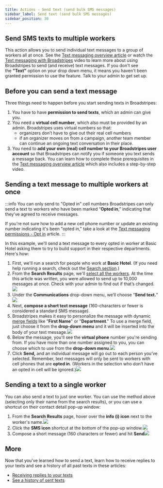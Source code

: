 ```yaml
---
title: Actions - Send text (send bulk SMS messages)
sidebar_label: Send text (send bulk SMS messages)
sidebar_position: 30
---
```


## Send SMS texts to multiple workers
This action allows you to send individual text messages to a group of workers all at once. See the [Text messaging overview article](https://help.broadstripes.com/videos/text-messaging-with-broadstripes-video/) or watch the [Text messaging with Broadstripes](https://help.broadstripes.com/help-articles/using-broadstripes/working-with-search-results/text-messaging-with-broadstripes/) video to learn more about using Broadstripes to send (and receive) text messages.
If you don't see the **"Text"** option on your drop down menu, it means you haven't been granted permission to use the feature. Talk to your admin to get set up.
## Before you can send a text message
Three things need to happen before you start sending texts in Broadstripes:
1. You have to have **permission to send texts**, which an admin can give you.
2. You need a **virtual cell number**, which also must be provided by an admin. Broadstripes uses virtual numbers so that:
    - organizers don’t have to give out their real cell numbers
    - if an organizer moves on from a campaign, another team member can continue an ongoing text conversation in their place.
3. You need to **add your own (real) cell number to your Broadstripes user account** so that Broadstripes can notify you if someone you text sends a message back.
You can learn how to complete these prerequisites in the [Text messaging overview article](https://help.broadstripes.com/help-articles/using-broadstripes/messaging/text-messaging/) which also includes a step-by-step video.
## Sending a text message to multiple workers at once

:::info You can only send to "Opted in" cell numbers
Broadstripes can only send a text to workers who have been marked “**Opted in**,” indicating that they’ve agreed to receive messages.

If you're not sure how to add a new cell phone number or update an existing number indicating it's been "opted in," take a look at the [Text messaging permissions - Opt in](https://help.broadstripes.com/help-articles/using-broadstripes/working-with-search-results/text-messaging-opted-in-permissions/) article.
:::

In this example, we'll send a text message to every opted in worker at Basic Hotel asking them to try to build support in their respective departments. Here's how:
1. First, we'll run a search for people who work at **Basic Hotel**. (If you need help running a search, check out the [Search section](../search/index.md).)
2. From the **Search Results** page, we'll [select all the workers](../selecting-deselecting-contacts/index.md). At the time this article was written, you were allowed to send up to 10,000 messages at once. Check with your admin to find out if that’s changed.![](/img/viewing-search-results-and-edit/Text_Send_Select_Workers.png)
3. Under the **Communications** drop-down menu, we’ll choose “**Send text.**”![](/img/viewing-search-results-and-edit/Text_Send_Actions.png)
4. Next, **compose a short text message** (160-characters or fewer is considered a standard SMS message).
5. Broadstripes makes it easy to personalize the message with dynamic [merge fields](../communications/using-merge-fields.md) like "**First Name**" or "**Department**." To use a merge field, just choose it from the **drop-down menu** and it will be inserted into the body of your text message.![](/img/viewing-search-results-and-edit/Text_Send_Dynamic_Merge.png)
6. Below the message, you'll see the **virtual phone** number you're sending from. If you have more than one number assigned to you, you can choose which to use from the **drop-down menu**.![](/img/viewing-search-results-and-edit/Text_Send_VirtPhone.png)
7. Click **Send,** and an individual message will go out to each person you’ve selected. Remember, text messages will only be sent to workers with cell phones that are **opted in**. (Workers in the selection who don’t have an opted in cell will be ignored.)![](/img/viewing-search-results-and-edit/Text_Send_Complete.png)
## Sending a text to a single worker
You can also send a text to just one worker. You can use the method above (selecting only their name from the search results), or you can use a shortcut on their contact detail pop-up window:
1. From the **Search Results** page, hover over the **info (i) icon** next to the worker's name.![](/img/viewing-search-results-and-edit/Text_Send_1Msg.png)
2. Click the **SMS icon** shortcut at the bottom of the pop-up window.![](/img/viewing-search-results-and-edit/Text_Send_1MsgIcon.png)
3. Compose a short message (160 characters or fewer) and hit **Send**![](/img/viewing-search-results-and-edit/Text_Send_1MsgComplete.png)
## More
Now that you've learned how to send a text, learn how to receive replies to your texts and see a history of all past texts in these articles:
- [Receiving replies to your texts](https://help.broadstripes.com/help-articles/using-broadstripes/working-with-search-results/text-messaging/)
- [See a history of sent texts](https://help.broadstripes.com/help-articles/using-broadstripes/working-with-search-results/text-messaging/)